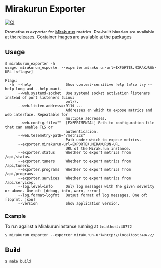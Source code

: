 # Mirakurun Exporter

[![CI](https://github.com/coord-e/mirakurun_exporter/actions/workflows/ci.yml/badge.svg)](https://github.com/coord-e/mirakurun_exporter/actions/workflows/ci.yml)

Prometheus exporter for [Mirakurun](https://github.com/Chinachu/Mirakurun) metrics.
Pre-built binaries are available at [the releases](https://github.com/coord-e/mirakurun_exporter/releases).
Container images are available at [the packages](https://github.com/coord-e?tab=packages&repo_name=mirakurun_exporter).

## Usage

```console
$ mirakurun_exporter -h
usage: mirakurun_exporter --exporter.mirakurun-url=EXPORTER.MIRAKURUN-URL [<flags>]

Flags:
  -h, --help                Show context-sensitive help (also try --help-long and --help-man).
      --web.systemd-socket  Use systemd socket activation listeners instead of port listeners (Linux
                            only).
      --web.listen-address=:9110 ...
                            Addresses on which to expose metrics and web interface. Repeatable for
                            multiple addresses.
      --web.config.file=""  [EXPERIMENTAL] Path to configuration file that can enable TLS or
                            authentication.
      --web.telemetry-path="/metrics"
                            Path under which to expose metrics.
      --exporter.mirakurun-url=EXPORTER.MIRAKURUN-URL
                            URL of the Mirakurun instance.
      --exporter.status     Whether to export metrics from /api/status.
      --exporter.tuners     Whether to export metrics from /api/tuners.
      --exporter.programs   Whether to export metrics from /api/programs.
      --exporter.services   Whether to export metrics from /api/services.
      --log.level=info      Only log messages with the given severity or above. One of: [debug, info, warn, error]
      --log.format=logfmt   Output format of log messages. One of: [logfmt, json]
      --version             Show application version.
```

### Example

To run against a Mirakurun instance running at `localhost:40772`:

```console
$ mirakurun_exporter --exporter.mirakurun-url=http://localhost:40772/
```

## Build

```console
$ make build
```
